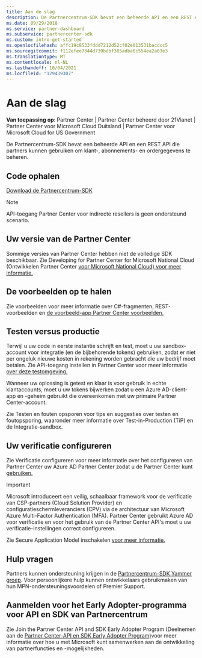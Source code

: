 ```yaml
---
title: Aan de slag
description: De Partnercentrum-SDK bevat een beheerde API en een REST API die partners kunnen gebruiken om klant-, abonnements- en ordergegevens te beheren.
ms.date: 09/29/2018
ms.service: partner-dashboard
ms.subservice: partnercenter-sdk
ms.custom: intro-get-started
ms.openlocfilehash: affc19c8533fddd7212d52cf02e013531bacdcc5
ms.sourcegitcommit: f112efee7344d739bdbf385adba0c554ea2a63e3
ms.translationtype: MT
ms.contentlocale: nl-NL
ms.lasthandoff: 10/04/2021
ms.locfileid: "129439307"
---
```

# <a name="get-started"></a>Aan de slag

**Van toepassing op**: Partner Center | Partner Center beheerd door 21Vianet | Partner Center voor Microsoft Cloud Duitsland | Partner Center voor Microsoft Cloud for US Government

De Partnercentrum-SDK bevat een beheerde API en een REST API die partners kunnen gebruiken om klant-, abonnements- en ordergegevens te beheren.

## <a name="get-the-code"></a>Code ophalen

[Download de Partnercentrum-SDK](https://go.microsoft.com/fwlink/p/?LinkId=746681)

> [!NOTE]
> API-toegang Partner Center voor indirecte resellers is geen ondersteund scenario.

## <a name="determine-your-version-of-partner-center"></a>Uw versie van de Partner Center

Sommige versies van Partner Center hebben niet de volledige SDK beschikbaar. Zie Developing for Partner Center for Microsoft National Cloud (Ontwikkelen Partner Center [voor Microsoft National Cloud) voor meer informatie.](developing-for-partner-center-for-microsoft-national-cloud.md)

## <a name="get-the-samples"></a>De voorbeelden op te halen

Zie voorbeelden voor meer informatie over C#-fragmenten, REST-voorbeelden en [de voorbeeld-app Partner Center voorbeelden.](partner-center-samples.md)

## <a name="test-vs-production"></a>Testen versus productie

Terwijl u uw code in eerste instantie schrijft en test, moet u uw sandbox-account voor integratie (en de bijbehorende tokens) gebruiken, zodat er niet per ongeluk nieuwe kosten in rekening worden gebracht die uw bedrijf moet betalen. Zie API-toegang instellen in Partner Center voor meer informatie [over deze testomgeving.](set-up-api-access-in-partner-center.md)

Wanneer uw oplossing is getest en klaar is voor gebruik in echte klantaccounts, moet u uw tokens bijwerken zodat u een Azure AD-client-app en -geheim gebruikt die overeenkomen met uw primaire Partner Center-account.

Zie Testen en fouten opsporen voor tips en suggesties over testen en foutopsporing, [](test-and-debug.md)waaronder meer informatie over Test-in-Production (TiP) en de Integratie-sandbox.

## <a name="configure-your-authentication"></a>Uw verificatie configureren

Zie Verificatie configureren voor meer informatie over het configureren van Partner Center uw Azure AD Partner Center zodat u de Partner Center kunt [gebruiken.](partner-center-authentication.md)

> [!IMPORTANT]
> Microsoft introduceert een veilig, schaalbaar framework voor de verificatie van CSP-partners (Cloud Solution Provider) en configuratieschermleveranciers (CPV) via de architectuur van Microsoft Azure Multi-Factor Authentication (MFA).
Partner Center gebruikt Azure AD voor verificatie en voor het gebruik van de Partner Center API's moet u uw verificatie-instellingen correct configureren.
>
> Zie Secure Application Model inschakelen [voor meer informatie.](enable-secure-app-model.md)

## <a name="get-help"></a>Hulp vragen

Partners kunnen ondersteuning krijgen in de [Partnercentrum-SDK Yammer groep](https://go.microsoft.com/fwlink/p/?LinkID=717360). Voor persoonlijkere hulp kunnen ontwikkelaars gebruikmaken van hun MPN-ondersteuningsvoordelen of Premier Support.

## <a name="join-the-partner-center-api-and-sdk-early-adopter-program"></a>Aanmelden voor het Early Adopter-programma voor API en SDK van Partnercentrum

Zie Join the Partner Center API and SDK Early Adopter Program (Deelnemen aan de [Partner Center-API en SDK Early Adopter Program)](early-adopter-program.md)voor meer informatie over hoe u met Microsoft kunt samenwerken aan de ontwikkeling van partnerfuncties en -mogelijkheden.
